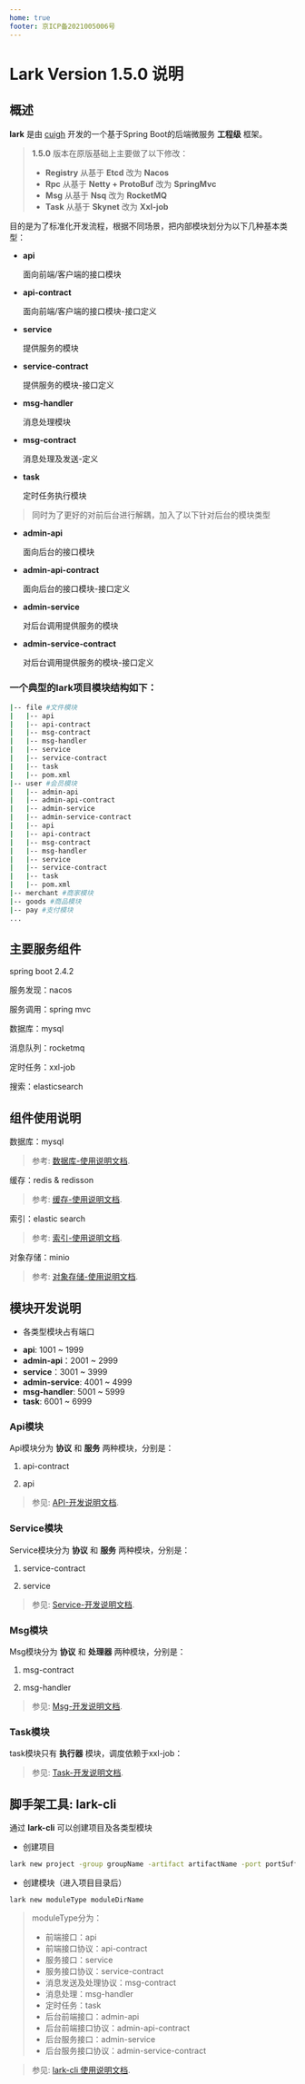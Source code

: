 ```yaml
---
home: true
footer: 京ICP备2021005006号
---
```

# Lark Version 1.5.0 说明

## 概述
**lark** 是由 [cuigh](https://github.com/cuigh) 开发的一个基于Spring Boot的后端微服务 **工程级** 框架。

> **1.5.0** 版本在原版基础上主要做了以下修改：
> - **Registry** 从基于 **Etcd** 改为 **Nacos**
> - **Rpc** 从基于 **Netty + ProtoBuf** 改为 **SpringMvc**
> - **Msg** 从基于 **Nsq** 改为 **RocketMQ**
> - **Task** 从基于 **Skynet** 改为 **Xxl-job**

目的是为了标准化开发流程，根据不同场景，把内部模块划分为以下几种基本类型：

- **api**
  
    面向前端/客户端的接口模块
  
- **api-contract** 
  
    面向前端/客户端的接口模块-接口定义

- **service** 
  
    提供服务的模块
  
- **service-contract** 
  
    提供服务的模块-接口定义  

- **msg-handler**
  
    消息处理模块
  
- **msg-contract**

    消息处理及发送-定义

- **task**
  
    定时任务执行模块

> 同时为了更好的对前后台进行解耦，加入了以下针对后台的模块类型

- **admin-api**

  面向后台的接口模块

- **admin-api-contract**

  面向后台的接口模块-接口定义

- **admin-service**

  对后台调用提供服务的模块

- **admin-service-contract**

  对后台调用提供服务的模块-接口定义

### 一个典型的**lark**项目模块结构如下：

```bash
|-- file #文件模块
|   |-- api
|   |-- api-contract
|   |-- msg-contract
|   |-- msg-handler
|   |-- service
|   |-- service-contract
|   |-- task
|   |-- pom.xml
|-- user #会员模块
|   |-- admin-api
|   |-- admin-api-contract
|   |-- admin-service
|   |-- admin-service-contract
|   |-- api
|   |-- api-contract
|   |-- msg-contract
|   |-- msg-handler
|   |-- service
|   |-- service-contract
|   |-- task
|   |-- pom.xml
|-- merchant #商家模块
|-- goods #商品模块
|-- pay #支付模块
...
```

## 主要服务组件

spring boot 2.4.2

服务发现：nacos

服务调用：spring mvc

数据库：mysql

消息队列：rocketmq

定时任务：xxl-job

搜索：elasticsearch

## 组件使用说明

数据库：mysql
> 参考: [数据库-使用说明文档](doc/database.md).

缓存：redis & redisson
> 参考: [缓存-使用说明文档](doc/util.cache.md).

索引：elastic search
> 参考: [索引-使用说明文档](doc/util.index.md).

对象存储：minio
> 参考: [对象存储-使用说明文档](doc/util.oss.md).

## 模块开发说明

* 各类型模块占有端口
- **api**: 1001 ~ 1999
- **admin-api**：2001 ~ 2999
- **service**：3001 ~ 3999
- **admin-service**: 4001 ~ 4999
- **msg-handler**: 5001 ~ 5999
- **task**: 6001 ~ 6999

### Api模块

Api模块分为 **协议** 和 **服务** 两种模块，分别是：

1. api-contract
   
1. api

> 参见: [API-开发说明文档](doc/api.md).

### Service模块

Service模块分为 **协议** 和 **服务** 两种模块，分别是：

1. service-contract

1. service

> 参见: [Service-开发说明文档](doc/service.md).

### Msg模块

Msg模块分为 **协议** 和 **处理器** 两种模块，分别是：

1. msg-contract

1. msg-handler

> 参见: [Msg-开发说明文档](doc/msg.md).

### Task模块

task模块只有 **执行器** 模块，调度依赖于xxl-job：

> 参见: [Task-开发说明文档](doc/task.md).

## 脚手架工具: lark-cli

通过 **lark-cli** 可以创建项目及各类型模块

* 创建项目

```bash
lark new project -group groupName -artifact artifactName -port portSuffix projectDirname
```

* 创建模块（进入项目目录后）

```
lark new moduleType moduleDirName
```

> moduleType分为：
> - 前端接口：api
> - 前端接口协议：api-contract
> - 服务接口：service
> - 服务接口协议：service-contract
> - 消息发送及处理协议：msg-contract
> - 消息处理：msg-handler
> - 定时任务：task
> - 后台前端接口：admin-api
> - 后台前端接口协议：admin-api-contract
> - 后台服务接口：admin-service
> - 后台服务接口协议：admin-service-contract

> 参见: [lark-cli 使用说明文档](cli/README.md).



